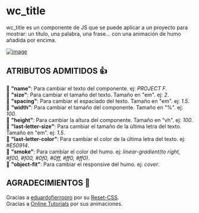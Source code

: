 # wc_title

wc_title es un componente de JS que se puede aplicar a un proyecto para mostrar: un título, una palabra, una frase... con una animación de humo añadida por encima.

[![image](https://user-images.githubusercontent.com/78848226/180846711-ac5f0303-60f9-4788-8b10-abdf70289243.png)](https://newprojectf.github.io/)

## ATRIBUTOS ADMITIDOS 👍

  🎯 **"name"**: Para cambiar el texto del componente. ej: *PROJECT F*.  
  🎯 **"size"**: Para cambiar el tamaño del texto. Tamaño en "em". ej: *2*.  
  🎯 **"spacing"**: Para cambiar el espaciado del texto. Tamaño en "em". ej: *1.5*.  
  🎯 **"width"**: Para cambiar el tamaño del componente. Tamaño en "%". ej: *100*.  
  🎯 **"height"**: Para cambiar la altura del componente. Tamaño en "vh". ej: *100*.  
  🎯 **"last-letter-size"**: Para cambiar el tamaño de la última letra del texto. Tamaño en "em". ej: *1.5*.  
  🎯 **"last-letter-color"**: Para cambiar el color de la última letra del texto. ej: *#E50914*.  
  🎯 **"smoke"**: Para cambiar el color del humo. ej: *linear-gradient(to right, #f00, #f00, #0f0, #0ff, #ff0, #ff0)*.  
  🎯 **"object-fit"**: Para cambiar el responsive del humo. ej: *cover*.  

## AGRADECIMIENTOS 🎁

Gracias a [eduardofierropro](https://github.com/eduardofierropro) por su [Reset-CSS](https://github.com/eduardofierropro/Reset-CSS/blob/main/css/app.css).   
Gracias a [Online Tutorials](https://www.youtube.com/c/OnlineTutorials4Designers) por sus animaciones.
